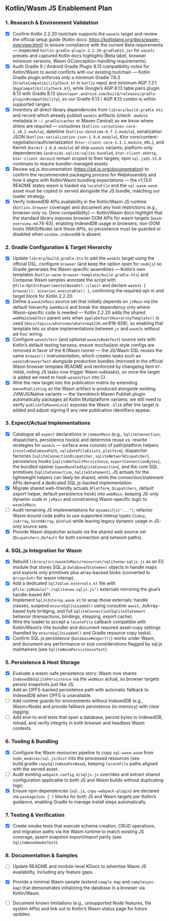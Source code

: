 ## Kotlin/Wasm JS Enablement Plan

### 1. Research & Environment Validation
- [X] Confirm Kotlin 2.2.20 toolchain supports the `wasmJs` target and review the official setup guide (Kotlin docs: https://kotlinlang.org/docs/wasm-overview.html) to ensure compliance with the current Beta requirements — inspected `kotlin-gradle-plugin-2.2.20-gradle813.jar` for `wasmJs` presets and captured Kotlin docs highlights (Beta label, browser minimum versions, Wasm GC/exception-handling requirements).
- [X] Audit Gradle 9 / Android Gradle Plugin 8.13 compatibility notes for Kotlin/Wasm to avoid conflicts with our existing toolchain — Kotlin Gradle plugin enforces only a minimum Gradle 7.6.3 (`GradleCompatibilityCheck.kt` in `kotlin` repo) and minimum AGP 7.3.1 (`AgpCompatibilityCheck.kt`), while Google’s AGP 8.13 table pairs plugin 8.13 with Gradle 8.13 (`developer.android.com/build/releases/gradle-plugin#compatibility`), so our Gradle 8.13 / AGP 8.13 combo is within supported ranges.
- [X] Inventory all direct library dependencies from `library/build.gradle.kts` and record which already publish `wasmJs` artifacts (check `.module` metadata in `~/.gradle/caches` or Maven Central) so we know where shims are required — coroutines (`kotlinx-coroutines-core-1.10.2.module`), datetime (`kotlinx-datetime-0.7.1.module`), serialization JSON (`kotlinx-serialization-json-1.9.0.module`), Ktor core/content-negotiation/auth/serialization (`ktor-client-core-3.3.1.module`, etc.), and Kermit (`kermit-2.0.8.module`) all ship `wasmJs` variants; platform-only dependencies (`androidx.sqlite:sqlite-bundled`, `ktor-client-okhttp`, `ktor-client-darwin`) remain scoped to their targets; npm `sql.js@1.13.0` continues to require bundler-managed assets.
- [X] Review sql.js documentation (https://sql.js.org/documentation) to confirm the recommended packaging process for WebAssembly and how it aligns with Kotlin/Wasm bundling expectations — the v1.13.0 README states wasm is loaded via `locateFile` and the `sql-wasm.wasm` asset must be copied or served alongside the JS bundle, matching our loader strategy.
- [X] Verify IndexedDB APIs availability in the Kotlin/Wasm JS runtime (`kotlinx.browser` coverage) and document any host restrictions (e.g., browser-only vs. Deno compatibility) — Kotlin/Wasm docs highlight that the standard library exposes browser DOM APIs for wasm targets (`wasm-overview.md`:74-83), enabling IndexedDB usage in browsers; non-DOM hosts (WASI/Node) lack these APIs, so persistence must be guarded or disabled when `window.indexedDB` is absent.

### 2. Gradle Configuration & Target Hierarchy
- [X] Update `library/build.gradle.kts` to add the `wasmJs` target using the official DSL, configure `browser` (and keep the option open for `nodejs`) so Gradle generates the Wasm-specific assemblies — Kotlin’s own templates (`kotlin-wasm-browser-template/build.gradle.kts`) and Compose Wasm samples annotate the script with `@file:OptIn(ExperimentalWasmDsl::class)` and declare `wasmJs { browser(); binaries.executable() }`, confirming the required opt-in and target block for Kotlin 2.2.20.
- [X] Define a `wasmJsMain` source set that initially depends on `jsMain` via the default hierarchy (`webMain`) and break the dependency only where Wasm-specific code is needed — Kotlin 2.2.20 adds the shared `webMain`/`webTest` parent sets when `applyDefaultHierarchyTemplate()` is used (`docs/topics/whatsnew/whatsnew2220.md`:618-658), so enabling that template lets us share implementations between `js` and `wasmJs` without ad-hoc wiring.
- [X] Configure `wasmJsTest` (and optional `wasmJsNodeTest`) source sets with Kotlin’s default testing harness; ensure mocha/jest-style configs are removed in favor of the K/Wasm runner — the JS/Wasm DSL reuses the same `browser()` instrumentation, which creates tasks such as `wasmJsBrowserTest` alongside production bundles (mirrored in the official Wasm browser template README and reinforced by changelog item `KT-76996`, noting JS tasks now trigger Wasm subtasks), so once the target is added we need to hook `wasmJsTest` into CI.
- [X] Wire the new target into the publication matrix by extending `mavenPublishing` so the Wasm artifact is produced alongside existing JVM/JS/Native variants — the Vanniktech Maven Publish plugin automatically packages all Kotlin Multiplatform variants; we still need to verify `publishToMavenLocal` exposes the Wasm `.klib` after the target is added and adjust signing if any new publication identifiers appear.

### 3. Expect/Actual Implementations
- [X] Catalogue all `expect` declarations in `commonMain` (e.g., `SqliteConnection`, dispatchers, persistence hooks) and determine reuse vs. rewrite strategies for `wasmJs` — surface area consists of path/platform helpers (`resolveDatabasePath`, `validateFileExists`, `platform`), dispatcher factories (`sqliteConnectionDispatcher`, `sqliteNetworkDispatcher`), persistence hooks (`sqliteDefaultPersistence`, `exportConnectionBytes`), the bundled opener (`openBundledSqliteConnection`), and the core SQL primitives (`SqliteConnection`, `SqliteStatement`). JS actuals for the lightweight helpers can likely be shared, while the connection/statement APIs demand a dedicated SQL.js-backed implementation.
- [X] Migrate shared web-friendly actuals (`Platform`, `Dispatchers`, default export helper, default persistence hook) into `webMain`, keeping JS-only dynamic code in `jsMain` and constraining Wasm-specific logic to `wasmJsMain`.
- [ ] Audit remaining JS implementations for `dynamic`/`js("...")`; refactor Wasm-bound code paths to use supported interop types (`JsAny`, `JsArray`, `Uint8Array`, `@JsFun`) while leaving legacy dynamic usage in JS-only source sets.
- [X] Provide Wasm dispatcher actuals via the shared web source set (`Dispatchers.Default` for both connection and network paths).

### 4. SQL.js Integration for Wasm
- [X] Rebuild `library/src/wasmJsMain/resources/sqlitenow-sqljs.js` as an ES module that stores SQL.js `Database`/`Statement` objects in handle maps and exports only primitives plus array-backed blobs (converted to `Array<Int>` for wasm interop).
- [X] Add a dedicated `SqlJsGlue.externals.kt` file with `@file:JsModule("./sqlitenow-sqljs.js")` externals mirroring the glue’s handle-based API.
- [X] Implement `SqlJsInterop.wasm.kt` to wrap those externals: handle classes, suspend `ensureSqlJsLoaded()` using coroutine `await`, JsArray-based byte bridging, and full `SqliteConnection`/`SqliteStatement` behavior (transactions, bindings, stepping, export cache).
- [X] Wire the loader to accept a `locateFile` callback compatible with Kotlin/Wasm’s Vite bundler and document required asset-copy settings (handled by `ensureSqlJsLoaded()` and Gradle resource copy tasks).
- [X] Confirm SQL.js persistence (`Database#export()`) works under Wasm, and document any performance or size considerations flagged by sql.js maintainers (see `SqliteWasmPersistenceTest`).

### 5. Persistence & Host Storage
- [X] Evaluate a wasm-safe persistence story: Wasm now shares `IndexedDbSqlitePersistence` via the `webMain` actual, so browser targets persist snapshots just like JS.
- [X] Add an OPFS-backed persistence path with automatic fallback to IndexedDB when OPFS is unavailable.
- [ ] Add runtime guards for environments without IndexedDB (e.g., Wasm+Node) and provide fallback persistence (in-memory) with clear logging.
- [ ] Add end-to-end tests that open a database, persist bytes to IndexedDB, reload, and verify integrity in both browser and headless Wasm contexts.

### 6. Tooling & Bundling
- [X] Configure the Wasm resources pipeline to copy `sql-wasm.wasm` from `node_modules/sql.js/dist` into the processed resources (see build.gradle `copySqlJsWasmForWasm`), keeping `locateFile` paths aligned with the served asset.
- [ ] Audit existing `webpack.config.d/sqljs.js` overrides and extract shared configuration applicable to both JS and Wasm builds without duplicating logic.
- [X] Ensure npm dependencies (`sql.js`, `copy-webpack-plugin`) are declared via `packageJson { }` blocks for both JS and Wasm targets per Kotlin’s guidance, enabling Gradle to manage install steps automatically.

### 7. Testing & Verification
- [X] Create smoke tests that execute schema creation, CRUD operations, and migration paths via the Wasm runtime to match existing JS coverage; assert snapshot export/import parity (see `SqliteWasmSmokeTest`).

### 8. Documentation & Samples
- [ ] Update README and module-level KDocs to advertise Wasm JS availability, including any feature gaps.
- [X] Provide a minimal Wasm sample (extend `sample-kmp` and `samplesync-kmp`) that demonstrates initializing the database in a browser via Kotlin/Wasm.
- [ ] Document known limitations (e.g., unsupported Node features, file system APIs) and link out to Kotlin’s Wasm status page for future updates.

